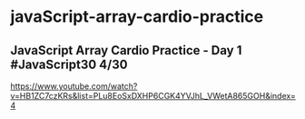 # javaScript-array-cardio-practice
## JavaScript Array Cardio Practice - Day 1  #JavaScript30 4/30
https://www.youtube.com/watch?v=HB1ZC7czKRs&list=PLu8EoSxDXHP6CGK4YVJhL_VWetA865GOH&index=4
